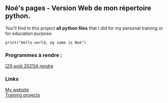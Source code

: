 ## Noé's pages - Version Web de mon répertoire python.

You'll find in this project **all python files** that I did for my personal training or for education purpose.<br>

```
print("Hello world, my name is Noé")
```

### Programmes à rendre :

[[29 août 2021]A rendre](http://noednl.me)<br>

### Links

[My website](http://noe.dnl.free.fr)<br>
[Training projects](https://github.com/PyNoe/Python_TD/tree/main/TP%20Pr%C3%A9pa/Entrainement)<br>



